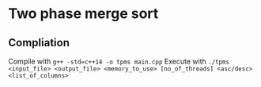 # Two phase merge sort

## Compliation

Compile with `g++ -std=c++14 -o tpms main.cpp`
Execute with `./tpms <input_file> <output_file> <memory_to_use> [no_of_threads] <asc/desc> <list_of_columns>`
